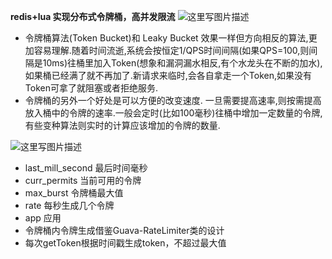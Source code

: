 **redis+lua 实现分布式令牌桶，高并发限流**
![这里写图片描述](https://imgconvert.csdnimg.cn/aHR0cDovL2ltZy5ibG9nLmNzZG4ubmV0LzIwMTgwMzI2MTYzNTIyMTE4?x-oss-process=image/format,png)


- 令牌桶算法(Token Bucket)和 Leaky Bucket
   效果一样但方向相反的算法,更加容易理解.随着时间流逝,系统会按恒定1/QPS时间间隔(如果QPS=100,则间隔是10ms)往桶里加入Token(想象和漏洞漏水相反,有个水龙头在不断的加水),如果桶已经满了就不再加了.新请求来临时,会各自拿走一个Token,如果没有Token可拿了就阻塞或者拒绝服务.
- 令牌桶的另外一个好处是可以方便的改变速度. 一旦需要提高速率,则按需提高放入桶中的令牌的速率.一般会定时(比如100毫秒)往桶中增加一定数量的令牌, 有些变种算法则实时的计算应该增加的令牌的数量.

![这里写图片描述](https://imgconvert.csdnimg.cn/aHR0cDovL2ltZy5ibG9nLmNzZG4ubmV0LzIwMTgwMzI2MTYyOTAzODIx?x-oss-process=image/format,png)
- last_mill_second  最后时间毫秒
- curr_permits 当前可用的令牌
- max_burst    令牌桶最大值
- rate		     每秒生成几个令牌
- app		     应用
- 令牌桶内令牌生成借鉴Guava-RateLimiter类的设计
- 每次getToken根据时间戳生成token，不超过最大值